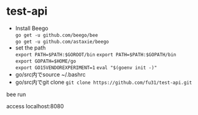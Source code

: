 # test-api  
- Install Beego  
`go get -u github.com/beego/bee`  
`go get -u github.com/astaxie/beego`  
- set the path  
`export PATH=$PATH:$GOROOT/bin` 
`export PATH=$PATH:$GOPATH/bin`  
`export GOPATH=$HOME/go`  
`export GO15VENDOREXPERIMENT=1`
`eval "$(goenv init -)"`  
- go/src内でsource ~/.bashrc
- go/src内でgit clone 
`git clone https://github.com/fu31/test-api.git`

bee run

access localhost:8080
